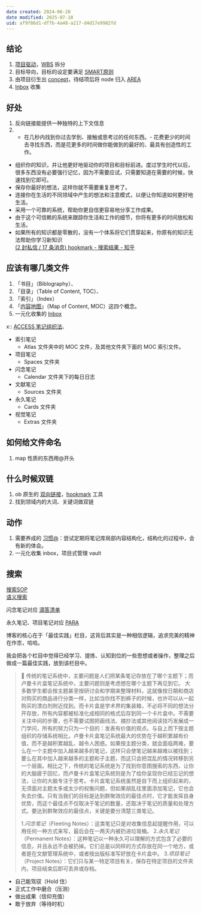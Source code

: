 ```yaml
---
date created: 2024-06-20
date modified: 2025-07-10
uid: af9f86d1-df7b-4a48-a217-d4d17e9982fd
---
```

## 结论

1. [项目驱动](项目驱动.md)，[WBS](WBS.md) 拆分
2. 目标导向，目标的设定要满足 [SMART原则](SMART原则.md)
3. 由项目衍生出 [concept](2%20第二大脑/2%20飞轮/3%20项目系统/笔记系统/concept.md)，待结项后将 node 归入 [AREA](AREA)
4. [Inbox](Inbox.md) 收集

## 好处

 1. 反向链接能提供一种独特的上下文信息
 2. - 在几秒内找到你过去学到、接触或思考过的任何东西。- 花费更少的时间去寻找东西，而是花更多的时间做你能做到的最好的、最具有创造性的工作。
- 组织你的知识，并让他更好地驱动你的项目和目标前进。度过学生时代以后，很多东西没有必要强行记忆，因为不需要应试，只需要知道在需要的时候，快速找到它即可。
- 保存你最好的想法，这样你就不需要重复思考了。
- 连接你在生活的不同领域中产生的想法和注意模式，以便让你知道如何更好地生活。
- 采用一个可靠的系统，帮助你更自信更容易地分享工作成果。
- 由于这个可信赖的系统来跟踪你生活和工作的细节，你将有更多的时间放松和生活。
- 如果所有的知识都是零散的，没有一个体系将它们贯穿起来，你原有的知识无法帮助你学习新知识  
[(2 封私信 / 17 条消息) hookmark - 搜索结果 - 知乎](https://www.zhihu.com/search?type=content&q=hookmark)

## 应该有哪几类文件

1. 「书目」（Biblography）、
2. 「目录」（Table of Content, TOC）、
3. 「索引」（Index）
4. 「[内容地图](内容地图)」（Map of Content, MOC）这四个概念。
5. 一元化收集的 [Inbox](Inbox.md)

x:: [ACCESS 笔记组织法](ACCESS%20笔记组织法)、

- 索引笔记
	- Atlas 文件夹中的 MOC 文件，及其他文件夹下面的 MOC 索引文件。
- 项目笔记
	- Spaces 文件夹
- 闪念笔记
	- Calendar 文件夹下的每日日志
- 文献笔记
	- Sources 文件夹
- 永久笔记
	- Cards 文件夹
- 视觉笔记
	- Extras 文件夹
	

## 如何给文件命名

1. map 性质的东西用@开头

## 什么时候双链

1. ob 原生的 [双向链接](双向链接.md)，[hookmark](hookmark.md) 工具
2. 找到领域内的大词、关键词做双链

## 动作

1. 需要养成的 [习惯@](习惯@.md)：尝试定期将笔记库局部内容结构化，结构化的过程中，会有新的体会。
2. 一元化收集 inbox，项目式管理 vault

## 搜索

[搜索SOP](搜索SOP.md)  
[语义搜索](2%20第二大脑/1%20概念/形式科学、数学科学/CS/人工智能/大模型/语义搜索.md)

闪念笔记对应 [滴答清单](滴答清单.md)

永久笔记、项目笔记对应 [PARA](2%20第二大脑/2%20沉淀/个人信息管理系统/PARA)

<!-- more -->

博客的核心在于「最佳实践」栏目，这背后其实是一种相信逻辑，追求完美的精神在作祟，哈哈。

我会把各个栏目中觉得已经学习、提炼、认知到位的一些思想或者操作，整理之后做成一篇最佳实践，放到该栏目中。

> 📌 传统的笔记系统中，主要问题是人们把某条笔记存放在了哪个主题下；而卢曼卡片盒笔记系统中，主要问题则是考虑想在哪个主题下再见到它。
> 大多数学生都会按主题甚至按研讨会和学期来整理材料，这就像按日期和商店对购买的商品进行分类一样，比如当你找不到裤子的时候，也许可以从一起购买的漂白剂附近找到。而卡片盒是学术界的集装箱，不必将不同的想法分开存放，所有内容都被标准化成相同的格式后存到同一个卡片盒中。不需要关注中间的步骤，也不需要试图把画线法、摘抄法或其他阅读技巧发展成一门学问，所有的努力只为一个目的：发表有价值的观点。与自上而下按主题组织的存储系统相比，卢曼卡片盒笔记系统最大的优势在于越积累越有价值，而不是越积累越乱、越令人困惑。如果按主题分类，就会面临两难，要么在一个主题中加入越来越多的笔记，这样只会使笔记越来越难以被找到；要么在其中加入越来越多的主题和子主题，而这只会把混乱的情况转移到另一个层面。相比之下，传统的笔记系统是为了找到你意图搜索的东西，让你的大脑疲于回忆，而卢曼卡片盒笔记系统则是为了给你呈现你已经忘记的想法，让你的大脑专注于思考。卡片盒笔记系统虽然是自下而上组织起来的，无须面对主题太多或太少的权衡问题，但如果胡乱往里面添加笔记，它也会失去价值。只有当我们的目标是达到群聚效应的最佳点时，它才能发挥自身优势，而这个最佳点不仅取决于笔记的数量，还取决于笔记的质量和处理方式。要达到群聚效应的最佳点，关键是要分清楚三类笔记。
>
> 1.*闪念笔记*（Fleeting Notes）：这类笔记只是对收集信息起提醒作用，可以用任何一种方式来写，最后会在一两天内被扔进垃圾桶。
> 2.*永久笔记*（Permanent Notes）：这种笔记以一种永久可以理解的方式包含了必要的信息，并且永远不会被扔掉。它们总是以同样的方式存放在同一个地方，或者是在文献管理系统中，或者按出版标准写好放在卡片盒中。
> 3.*项目笔记*（Project Notes）：它们只与某一特定项目有关，保存在特定项目的文件夹内，项目结束后即可丢弃或存档。

- 自己能驾驭（Hold 住）
- 正式工作中磨合（压测）
- 做出成果（信仰充值）
- 敢于放弃（等待时机）
